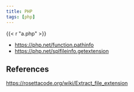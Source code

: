 ```yaml
---
title: PHP
tags: [php]
---
```


{{< r "a.php" >}}

- <https://php.net/function.pathinfo>
- <https://php.net/splfileinfo.getextension>

## References

<https://rosettacode.org/wiki/Extract_file_extension>
